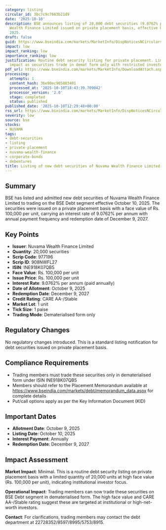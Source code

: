 ```yaml
---
category: listing
circular_id: 3bc7c9c7663b21d9
date: '2025-10-10'
description: BSE announces listing of 20,000 debt securities (9.0762% p.a.) of Nuvama
  Wealth Finance Limited issued on private placement basis, effective October 10,
  2025.
draft: false
guid: https://www.bseindia.com/markets/MarketInfo/DispNoticesNCirculars.aspx?Noticeid={716B4F29-9BF3-44F7-A83E-609F8E13B5AD}&noticeno=20251010-41&dt=10/10/2025&icount=41&totcount=72&flag=0
impact: low
impact_ranking: low
importance_ranking: low
justification: Routine debt security listing for private placement. Limited market
  impact as securities trade in demat form only with restricted investor base.
pdf_url: https://www.bseindia.com/markets/MarketInfo/DownloadAttach.aspx?id=20251010-41&attachedId=
processing:
  attempts: 1
  content_hash: 36e90ec905803401
  processed_at: '2025-10-10T18:43:39.709042'
  processor_version: '2.0'
  stage: completed
  status: published
published_date: '2025-10-10T12:29:48+00:00'
rss_url: https://www.bseindia.com/markets/MarketInfo/DispNoticesNCirculars.aspx?Noticeid={716B4F29-9BF3-44F7-A83E-609F8E13B5AD}&noticeno=20251010-41&dt=10/10/2025&icount=41&totcount=72&flag=0
severity: low
source: bse
stocks:
- NUVAMA
tags:
- debt-securities
- listing
- private-placement
- nuvama-wealth-finance
- corporate-bonds
- debentures
title: Listing of new debt securities of Nuvama Wealth Finance Limited
---
```


## Summary

BSE has listed and admitted new debt securities of Nuvama Wealth Finance Limited to trading on the BSE Debt segment effective October 10, 2025. The securities were issued on a private placement basis with a face value of Rs. 100,000 per unit, carrying an interest rate of 9.0762% per annum with annual payment frequency and redemption date of December 9, 2027.

## Key Points

- **Issuer**: Nuvama Wealth Finance Limited
- **Quantity**: 20,000 securities
- **Scrip Code**: 977196
- **Scrip ID**: 908NWFL27
- **ISIN**: INE918K07QB5
- **Face Value**: Rs. 100,000 per unit
- **Issue Price**: Rs. 100,000 per unit
- **Interest Rate**: 9.0762% per annum (paid annually)
- **Date of Allotment**: October 9, 2025
- **Redemption Date**: December 9, 2027
- **Credit Rating**: CARE AA-/Stable
- **Market Lot**: 1 unit
- **Tick Size**: 1 paise
- **Trading Mode**: Dematerialised form only

## Regulatory Changes

No regulatory changes introduced. This is a standard listing notification for debt securities issued on private placement basis.

## Compliance Requirements

- Trading members must trade these securities only in dematerialised form under ISIN INE918K07QB5
- Members should refer to the Placement Memorandum available at https://www.bseindia.com/markets/debt/memorandum_data.aspx for complete details
- Put/call options apply as per the Key Information Document (KID)

## Important Dates

- **Allotment Date**: October 9, 2025
- **Listing Date**: October 10, 2025
- **Interest Payment**: Annually
- **Redemption Date**: December 9, 2027

## Impact Assessment

**Market Impact**: Minimal. This is a routine debt security listing on private placement basis with a limited quantity of 20,000 units at high face value (Rs. 100,000 per unit), indicating institutional investor focus.

**Operational Impact**: Trading members can now trade these securities on BSE Debt segment in dematerialised form. The high face value and CARE AA-/Stable rating suggest these are targeted at institutional or high-net-worth investors.

**Contact**: For clarifications, trading members may contact the debt department at 22728352/8597/8995/5753/8915.